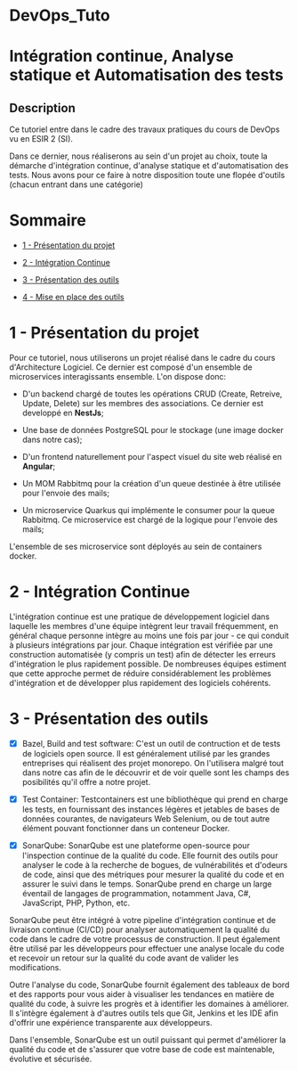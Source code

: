 # DevOps_Tuto

# **Intégration continue, Analyse statique et Automatisation des tests**

## **Description**
Ce tutoriel entre dans le cadre des travaux pratiques du cours de DevOps vu en ESIR 2 (SI).

Dans ce dernier, nous réaliserons au sein d'un projet au choix, toute la démarche d'intégration continue, d'analyse statique et d'automatisation des tests.
Nous avons pour ce faire à notre disposition toute une flopée d'outils (chacun entrant dans une catégorie)

# Sommaire

- [1 - Présentation du projet](#1---présentation-du-projet)

- [2 - Intégration Continue](#2---intégration-continue)

- [3 - Présentation des outils](#3---présentation-des-outils)

- [4 - Mise en place des outils](#4---mise-en-place-des-outils)

# 1 - Présentation du projet

Pour ce tutoriel, nous utiliserons un projet réalisé dans le cadre du cours d'Architecture Logiciel.
Ce dernier est composé d'un ensemble de microservices interagissants ensemble.
L'on dispose donc:

- D'un backend chargé de toutes les opérations CRUD (Create, Retreive, Update, Delete) sur les membres des associations. Ce dernier est developpé en **NestJs**;

- Une base de données PostgreSQL pour le stockage (une image docker dans notre cas); 

- D'un frontend naturellement pour l'aspect visuel du site web réalisé en **Angular**;

- Un MOM Rabbitmq pour la création d'un queue destinée à être utilisée pour l'envoie des mails;

- Un microservice Quarkus qui implémente le consumer pour la queue Rabbitmq. Ce microservice est chargé de la logique pour l'envoie des mails;

L'ensemble de ses microservice sont déployés au sein de containers docker.

# 2 - Intégration Continue


L'intégration continue est une pratique de développement logiciel dans laquelle les membres d'une équipe intègrent leur travail fréquemment, en général chaque personne intègre au moins une fois par jour - ce qui conduit à plusieurs intégrations par jour. Chaque intégration est vérifiée par une construction automatisée (y compris un test) afin de détecter les erreurs d'intégration le plus rapidement possible. De nombreuses équipes estiment que cette approche permet de réduire considérablement les problèmes d'intégration et de développer plus rapidement des logiciels cohérents.





# 3 - Présentation des outils

- [x] Bazel, Build and test software: C'est un outil de contruction et de tests de logiciels open source. Il est généralement utilisé par les grandes entreprises qui réalisent des projet monorepo. On l'utilisera malgré tout dans notre cas afin de le découvrir et de voir quelle sont les champs des posibilités qu'il offre a notre projet.

- [x] Test Container: Testcontainers est une bibliothèque qui prend en charge les tests, en fournissant des instances légères et jetables de bases de données courantes, de navigateurs Web Selenium, ou de tout autre élément pouvant fonctionner dans un conteneur Docker.

- [x] SonarQube: SonarQube est une plateforme open-source pour l'inspection continue de la qualité du code. Elle fournit des outils pour analyser le code à la recherche de bogues, de vulnérabilités et d'odeurs de code, ainsi que des métriques pour mesurer la qualité du code et en assurer le suivi dans le temps. SonarQube prend en charge un large éventail de langages de programmation, notamment Java, C#, JavaScript, PHP, Python, etc.

SonarQube peut être intégré à votre pipeline d'intégration continue et de livraison continue (CI/CD) pour analyser automatiquement la qualité du code dans le cadre de votre processus de construction. Il peut également être utilisé par les développeurs pour effectuer une analyse locale du code et recevoir un retour sur la qualité du code avant de valider les modifications.

Outre l'analyse du code, SonarQube fournit également des tableaux de bord et des rapports pour vous aider à visualiser les tendances en matière de qualité du code, à suivre les progrès et à identifier les domaines à améliorer. Il s'intègre également à d'autres outils tels que Git, Jenkins et les IDE afin d'offrir une expérience transparente aux développeurs.

Dans l'ensemble, SonarQube est un outil puissant qui permet d'améliorer la qualité du code et de s'assurer que votre base de code est maintenable, évolutive et sécurisée.




